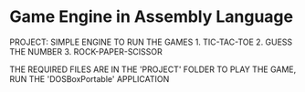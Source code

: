 # Game Engine in Assembly Language

PROJECT: SIMPLE ENGINE TO RUN THE GAMES
	1. TIC-TAC-TOE
	2. GUESS THE NUMBER
	3. ROCK-PAPER-SCISSOR

THE REQUIRED FILES ARE IN THE 'PROJECT' FOLDER
TO PLAY THE GAME, RUN THE 'DOSBoxPortable' APPLICATION
